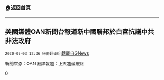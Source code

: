 ###  [:house:返回首頁](https://github.com/ourhimalayas/txt)
---

## 美國媒體OAN新聞台報道新中國聯邦於白宮抗議中共非法政府
`2020-07-03 12:36 秘密翻译组` [轉載自GNews](https://gnews.org/zh-hant/253054/)

新聞來源：OAN 
翻譯報道：上天造滅疫組

0
